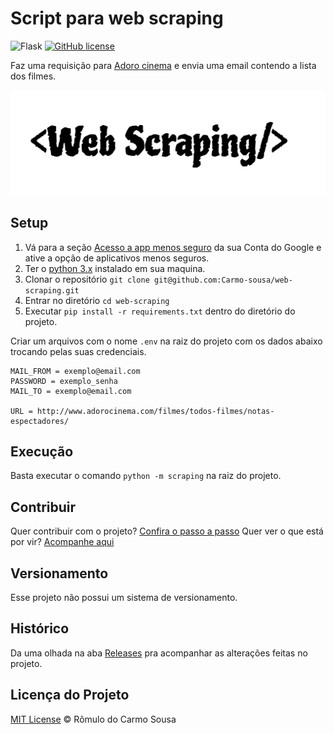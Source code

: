# Script para web scraping

![Flask](https://img.shields.io/static/v1?label=Sousa&message=Web%20Scraping&style=flat&color=E59500&labelColor=green)
[![GitHub license](https://img.shields.io/github/license/Carmo-sousa/web-scraping)](https://github.com/Carmo-sousa/web-scraping/blob/master/LICENSE)

Faz uma requisição para [Adoro cinema](http://www.adorocinema.com/filmes/todos-filmes/notas-espectadores/)
e envia uma email contendo a lista dos filmes.

![Logo](img/logo.svg)

## Setup

1. Vá para a seção [Acesso a app menos seguro](https://myaccount.google.com/lesssecureapps) da sua Conta do Google e ative a opção de aplicativos menos seguros.
2. Ter o [python 3.x](https://www.python.org/) instalado em sua maquina.
3. Clonar o repositório `git clone git@github.com:Carmo-sousa/web-scraping.git`
4. Entrar no diretório `cd web-scraping`
5. Executar `pip install -r requirements.txt` dentro do diretório do projeto.

Criar um arquivos com o nome `.env` na raiz do projeto com os dados abaixo trocando pelas suas credenciais.

```.env
MAIL_FROM = exemplo@email.com
PASSWORD = exemplo_senha
MAIL_TO = exemplo@email.com

URL = http://www.adorocinema.com/filmes/todos-filmes/notas-espectadores/
```

## Execução

Basta executar o comando `python -m scraping` na raiz do projeto.

## Contribuir

Quer contribuir com o projeto? [Confira o passo a passo](./CONTRIBUTING.md)
Quer ver o que está por vir? [Acompanhe aqui](https://github.com/Carmo-sousa/web-scraping/projects)

## Versionamento

Esse projeto não possui um sistema de versionamento.

## Histórico

Da uma olhada na aba [Releases](https://github.com/Carmo-sousa/web-scraping/releases) pra acompanhar as alterações feitas no projeto.

## Licença do Projeto

[MIT License](./LICENSE) © Rômulo do Carmo Sousa
